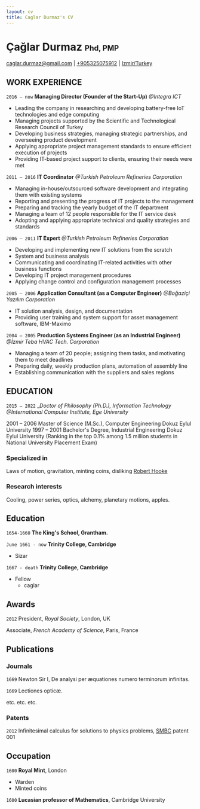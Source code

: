 ```yaml
---
layout: cv
title: Caglar Durmaz's CV
---
```

# Çağlar Durmaz <span style="font-size:70%;">Phd, PMP<span>

<div id="webaddress">
<a href="caglar.durmaz@gmail.com">caglar.durmaz@gmail.com</a>
| <a href="+905325075912">+905325075912</a>
| <a href="https://en.wikipedia.org/wiki/%c4%b0zmir">Izmir/Turkey</a>
</div>


## WORK EXPERIENCE

`2016 – now`
__Managing Director (Founder of the Start-Up)__ _@Integra ICT_
- Leading the company in researching and developing battery-free IoT technologies and edge computing
- Managing projects supported by the Scientific and Technological Research Council of Turkey 
- Developing business strategies, managing strategic partnerships, and overseeing product development
- Applying appropriate project management standards to ensure efficient execution of projects
- Providing IT-based project support to clients, ensuring their needs were met

`2011 – 2016`
__IT Coordinator__ _@Turkish Petroleum Refineries Corporation_
- Managing in-house/outsourced software development and integrating them with existing systems
- Reporting and presenting the progress of IT projects to the management
- Preparing and tracking the yearly budget of the IT department
- Managing a team of 12 people responsible for the IT service desk
- Adopting and applying appropriate technical and quality strategies and standards

`2006 – 2011`
__IT Expert__ _@Turkish Petroleum Refineries Corporation_
* Developing and implementing new IT solutions from the scratch 
* System and business analysis
* Communicating and coordinating IT-related activities with other business functions
* Developing IT project management procedures 
* Applying change control and configuration management processes

`2005 – 2006`
__Application Consultant (as a Computer Engineer)__ _@Boğaziçi Yazılım Corporation_
- IT solution analysis, design, and documentation
- Providing user training and system support for asset management software, IBM-Maximo

`2004 – 2005`
__Production Systems Engineer (as an Industrial Engineer)__ _@İzmir Teba HVAC Tech. Corporation_
- Managing a team of 20 people; assigning them tasks, and motivating them to meet deadlines
- Preparing daily, weekly production plans, automation of assembly line 
- Establishing communication with the suppliers and sales regions

## EDUCATION
`2015 – 2022` __Doctor of Philosophy (Ph.D.), Information Technology_
_@International Computer Institute, Ege University_

2001 – 2006	Master of Science (M.Sc.), Computer Engineering
Dokuz Eylul University
1997 – 2001	Bachelor's Degree, Industrial Engineering 
Dokuz Eylul University (Ranking in the top 0.1% among 1.5 million students in National University Placement Exam)


### Specialized in

Laws of motion, gravitation, minting coins, disliking [Robert Hooke](http://en.wikipedia.org/wiki/Robert_Hooke)


### Research interests

Cooling, power series, optics, alchemy, planetary motions, apples.


## Education

`1654-1660`
__The King's School, Grantham.__

`June 1661 - now`
__Trinity College, Cambridge__

- Sizar

`1667 - death`
__Trinity College, Cambridge__

- Fellow
  - caglar



## Awards

`2012`
President, *Royal Society*, London, UK

Associate, *French Academy of Science*, Paris, France



## Publications

<!-- A list is also available [online](http://scholar.google.co.uk/citations?user=LTOTl0YAAAAJ) -->

### Journals

`1669`
Newton Sir I, De analysi per æquationes numero terminorum infinitas. 

`1669`
Lectiones opticæ.

etc. etc. etc.

### Patents

`2012`
Infinitesimal calculus for solutions to physics problems, [SMBC](http://www.techdirt.com/articles/20121011/09312820678/if-patents-had-been-around-time-newton.shtml) patent 001


## Occupation

`1600`
__Royal Mint__, London

- Warden
- Minted coins

`1600`
__Lucasian professor of Mathematics__, Cambridge University



<!-- ### Footer

Last updated: May 2013 -->


